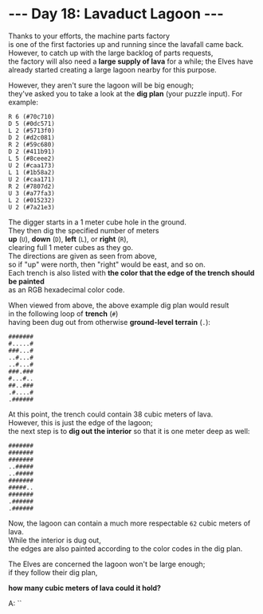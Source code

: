 # --- Day 18: Lavaduct Lagoon ---

Thanks to your efforts, the machine parts factory  
is one of the first factories up and running since the lavafall came back.  
However, to catch up with the large backlog of parts requests,  
the factory will also need a **large supply of lava** for a while;
the Elves have already started creating a large lagoon nearby for this purpose.

However, they aren't sure the lagoon will be big enough;  
they've asked you to take a look at the **dig plan** (your puzzle input). For example:

```text
R 6 (#70c710)
D 5 (#0dc571)
L 2 (#5713f0)
D 2 (#d2c081)
R 2 (#59c680)
D 2 (#411b91)
L 5 (#8ceee2)
U 2 (#caa173)
L 1 (#1b58a2)
U 2 (#caa171)
R 2 (#7807d2)
U 3 (#a77fa3)
L 2 (#015232)
U 2 (#7a21e3)
```

The digger starts in a 1 meter cube hole in the ground.  
They then dig the specified number of meters  
**up** (`U`), **down** (`D`), **left** (`L`), or **right** (`R`),  
clearing full 1 meter cubes as they go.  
The directions are given as seen from above,  
so if "up" were north, then "right" would be east, and so on.  
Each trench is also listed with **the color that the edge of the trench should be painted**  
as an RGB hexadecimal color code.

When viewed from above, the above example dig plan would result  
in the following loop of **trench** (`#`)  
having been dug out from otherwise **ground-level terrain** (`.`):

```text
#######
#.....#
###...#
..#...#
..#...#
###.###
#...#..
##..###
.#....#
.######
```

At this point, the trench could contain 38 cubic meters of lava.  
However, this is just the edge of the lagoon;  
the next step is to **dig out the interior** so that it is one meter deep as well:

```text
#######
#######
#######
..#####
..#####
#######
#####..
#######
.######
.######
```

Now, the lagoon can contain a much more respectable `62` cubic meters of lava.  
While the interior is dug out,  
the edges are also painted according to the color codes in the dig plan.

The Elves are concerned the lagoon won't be large enough;  
if they follow their dig plan,

**how many cubic meters of lava could it hold?**

A: ``
